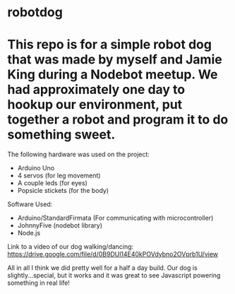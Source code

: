 # robotdog

# This repo is for a simple robot dog that was made by myself and Jamie King during a Nodebot meetup. We had approximately one day to hookup our environment, put together a robot and program it to do something sweet. 

The following hardware was used on the project: 
* Arduino Uno
* 4 servos (for leg movement)
* A couple leds (for eyes)
* Popsicle stickets (for the body)

Software Used: 
* Arduino/StandardFirmata (For communicating with microcontroller)
* JohnnyFive (nodebot library)
* Node.js

Link to a video of our dog walking/dancing: https://drive.google.com/file/d/0B9DUl14E40kPOVdybno2OVprb1U/view

All in all I think we did pretty well for a half a day build. Our dog is slightly...special, but it works and it was great to see Javascript powering something in real life!
